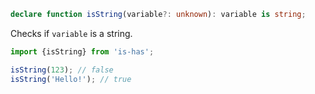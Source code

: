 ```typescript
declare function isString(variable?: unknown): variable is string;
```

Checks if `variable` is a string.

```typescript
import {isString} from 'is-has';

isString(123); // false
isString('Hello!'); // true
```
